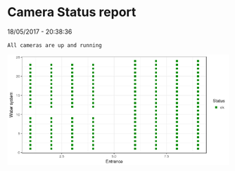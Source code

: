 Camera Status report
================
18/05/2017 - 20:38:36

    All cameras are up and running

![](camreport_files/figure-markdown_github/unnamed-chunk-2-1.png)
